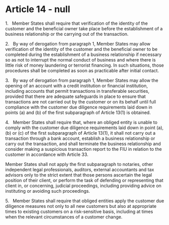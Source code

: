 # Article 14 - null


1.   Member States shall require that verification of the identity of the customer and the beneficial owner take place before the establishment of a business relationship or the carrying out of the transaction.

2.   By way of derogation from paragraph 1, Member States may allow verification of the identity of the customer and the beneficial owner to be completed during the establishment of a business relationship if necessary so as not to interrupt the normal conduct of business and where there is little risk of money laundering or terrorist financing. In such situations, those procedures shall be completed as soon as practicable after initial contact.

3.   By way of derogation from paragraph 1, Member States may allow the opening of an account with a credit institution or financial institution, including accounts that permit transactions in transferable securities, provided that there are adequate safeguards in place to ensure that transactions are not carried out by the customer or on its behalf until full compliance with the customer due diligence requirements laid down in points (a) and (b) of the first subparagraph of Article 13(1) is obtained.

4.   Member States shall require that, where an obliged entity is unable to comply with the customer due diligence requirements laid down in point (a), (b) or (c) of the first subparagraph of Article 13(1), it shall not carry out a transaction through a bank account, establish a business relationship or carry out the transaction, and shall terminate the business relationship and consider making a suspicious transaction report to the FIU in relation to the customer in accordance with Article 33.

Member States shall not apply the first subparagraph to notaries, other independent legal professionals, auditors, external accountants and tax advisors only to the strict extent that those persons ascertain the legal position of their client, or perform the task of defending or representing that client in, or concerning, judicial proceedings, including providing advice on instituting or avoiding such proceedings.

5.   Member States shall require that obliged entities apply the customer due diligence measures not only to all new customers but also at appropriate times to existing customers on a risk-sensitive basis, including at times when the relevant circumstances of a customer change.
